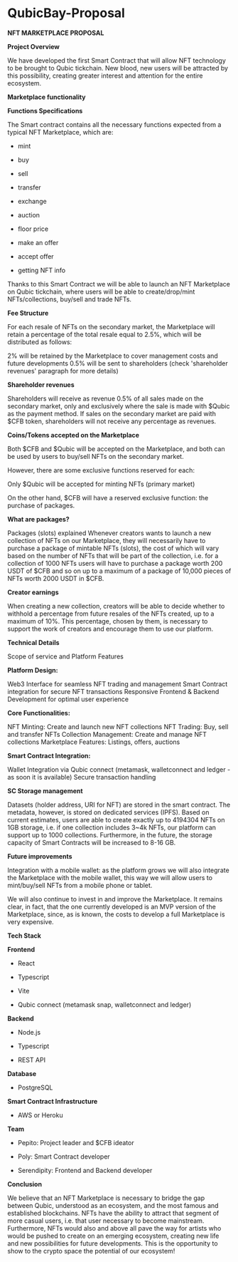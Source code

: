 # QubicBay-Proposal

**NFT MARKETPLACE PROPOSAL**

**Project Overview**

We have developed the first Smart Contract that will allow NFT technology to be brought to Qubic tickchain. New blood, new users will be attracted by this possibility, creating greater interest and attention for the entire ecosystem.

**Marketplace functionality**

**Functions Specifications**

The Smart contract contains all the necessary functions expected from a typical NFT Marketplace, which are: 

- mint

- buy

- sell

- transfer

- exchange

- auction

- floor price

- make an offer

- accept offer

- getting NFT info

Thanks to this Smart Contract we will be able to launch an NFT Marketplace on Qubic tickchain, where users will be able to create/drop/mint NFTs/collections, buy/sell and trade NFTs.

**Fee Structure**

For each resale of NFTs on the secondary market, the Marketplace will retain a percentage of the total resale equal to 2.5%, which will be distributed as follows: 

2% will be retained by the Marketplace to cover management costs and future developments
0.5% will be sent to shareholders (check 'shareholder revenues' paragraph for more details)

**Shareholder revenues**

Shareholders will receive as revenue 0.5% of all sales made on the secondary market, only and exclusively where the sale is made with $Qubic as the payment method. 
If sales on the secondary market are paid with $CFB token, shareholders will not receive any percentage as revenues.

**Coins/Tokens accepted on the Marketplace**

Both $CFB and $Qubic will be accepted on the Marketplace, and both can be used by users to buy/sell NFTs on the secondary market.

However, there are some exclusive functions reserved for each: 

Only $Qubic will be accepted for minting NFTs (primary market)

On the other hand, $CFB will have a reserved exclusive function: the purchase of packages.

**What are packages?**

Packages (slots) explained
Whenever creators wants to launch a new collection of NFTs on our Marketplace, they will necessarily have to purchase a package of mintable NFTs (slots), the cost of which will vary based on the number of NFTs that will be part of the collection, i.e. for a collection of 1000 NFTs users will have to purchase a package worth 200 USDT of $CFB and so on up to a maximum of a package of 10,000 pieces of NFTs worth 2000 USDT in $CFB. 
 

**Creator earnings**

When creating a new collection, creators will be able to decide whether to withhold a percentage from future resales of the NFTs created, up to a maximum of 10%. This percentage, chosen by them, is necessary to support the work of creators and encourage them to use our platform.

**Technical Details**

Scope of service and Platform Features

**Platform Design:**

Web3 Interface for seamless NFT trading and management
Smart Contract integration for secure NFT transactions
Responsive Frontend & Backend Development for optimal user experience

**Core Functionalities:**

NFT Minting: Create and launch new NFT collections
NFT Trading: Buy, sell and transfer NFTs
Collection Management: Create and manage NFT collections
Marketplace Features: Listings, offers, auctions

**Smart Contract Integration:**

Wallet Integration via Qubic connect (metamask, walletconnect and ledger - as soon it is available)
Secure transaction handling
 
**SC Storage management**

Datasets (holder address, URI for NFT) are stored in the smart contract. The metadata, however, is stored on dedicated services (IPFS). Based on current estimates, users are able to create exactly up to 4194304 NFTs on 1GB storage, i.e. if one collection includes 3~4k NFTs, our platform can support up to 1000 collections. Furthermore, in the future, the storage capacity of Smart Contracts will be increased to 8-16 GB.

**Future improvements**

Integration with a mobile wallet: as the platform grows we will also integrate the Marketplace with the mobile wallet, this way we will allow users to mint/buy/sell NFTs from a mobile phone or tablet.

We will also continue to invest in and improve the Marketplace. It remains clear, in fact, that the one currently developed is an MVP version of the Marketplace, since, as is known, the costs to develop a full Marketplace is very expensive.

**Tech Stack**

**Frontend** 

- React

- Typescript

- Vite

- Qubic connect (metamask snap, walletconnect and ledger)

**Backend**

- Node.js

- Typescript

- REST API

**Database**

- PostgreSQL

**Smart Contract Infrastructure**

- AWS or Heroku

**Team**

- Pepito: Project leader and $CFB ideator 

- Poly: Smart Contract developer 

- Serendipity: Frontend and Backend developer 

**Conclusion**

We believe that an NFT Marketplace is necessary to bridge the gap between Qubic, understood as an ecosystem, and the most famous and established blockchains. NFTs have the ability to attract that segment of more casual users, i.e. that user necessary to become mainstream. Furthermore, NFTs would also and above all pave the way for artists who would be pushed to create on an emerging ecosystem, creating new life and new possibilities for future developments. This is the opportunity to show to the crypto space the potential of our ecosystem!
